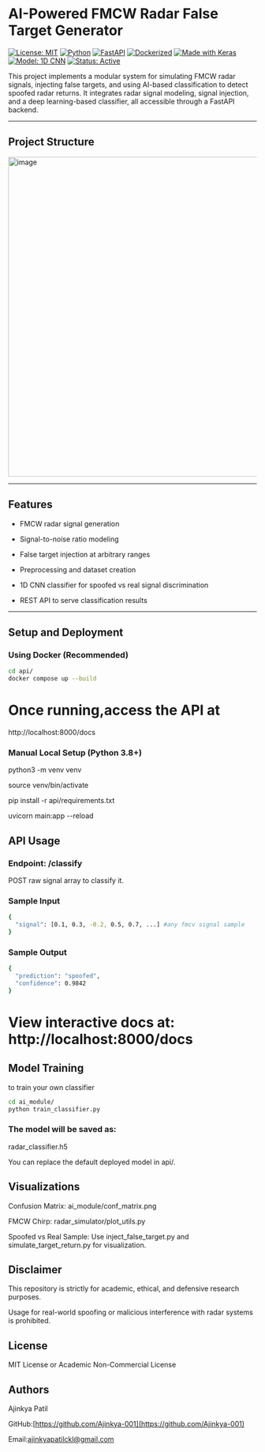 # AI-Powered FMCW Radar False Target Generator

[![License: MIT](https://img.shields.io/badge/License-MIT-blue.svg)](LICENSE)
[![Python](https://img.shields.io/badge/python-3.9+-blue.svg)](https://www.python.org/downloads/)
[![FastAPI](https://img.shields.io/badge/FastAPI-0.100+-green.svg)](https://fastapi.tiangolo.com/)
[![Dockerized](https://img.shields.io/badge/Docker-Ready-2496ED.svg?logo=docker)](https://www.docker.com/)
[![Made with Keras](https://img.shields.io/badge/Made%20with-Keras-D00000.svg?logo=keras)](https://keras.io/)
[![Model: 1D CNN](https://img.shields.io/badge/Model-1D%20CNN-purple.svg)](#)
[![Status: Active](https://img.shields.io/badge/Status-Active-success.svg)](#)

This project implements a modular system for simulating FMCW radar signals, injecting false targets, and using AI-based classification to detect spoofed radar returns. It integrates radar signal modeling, signal injection, and a deep learning-based classifier, all accessible through a FastAPI backend.

---

## Project Structure


<img width="569" height="647" alt="image" src="https://github.com/user-attachments/assets/a0230706-0a9f-46f4-be8f-387cd88a0d3c" />

---

## Features

- FMCW radar signal generation

- Signal-to-noise ratio modeling
 
- False target injection at arbitrary ranges
  
- Preprocessing and dataset creation
  
- 1D CNN classifier for spoofed vs real signal discrimination
  
- REST API to serve classification results

---

## Setup and Deployment

### Using Docker (Recommended)

```bash
cd api/
docker compose up --build
```

# Once running,access the API at 

http://localhost:8000/docs

### Manual Local Setup (Python 3.8+)

python3 -m venv venv

source venv/bin/activate

pip install -r api/requirements.txt

uvicorn main:app --reload

## API Usage

### Endpoint: /classify

POST raw signal array to classify it.

### Sample Input

```bash
{
  "signal": [0.1, 0.3, -0.2, 0.5, 0.7, ...] #any fmcv signal sample 
}
```
### Sample Output

```bash
{
  "prediction": "spoofed",
  "confidence": 0.9842
}
```

# View interactive docs at: http://localhost:8000/docs

## Model Training 
to train your own classifier
```bash
cd ai_module/
python train_classifier.py
```

### The model will be saved as:

radar_classifier.h5

You can replace the default deployed model in api/.

##  Visualizations

Confusion Matrix: ai_module/conf_matrix.png

FMCW Chirp: radar_simulator/plot_utils.py

Spoofed vs Real Sample: Use inject_false_target.py and simulate_target_return.py for visualization.


## Disclaimer
This repository is strictly for academic, ethical, and defensive research purposes.

Usage for real-world spoofing or malicious interference with radar systems is prohibited.


## License

MIT License or Academic Non-Commercial License

## Authors
Ajinkya Patil

GitHub:[https://github.com/Ajinkya-001](https://github.com/Ajinkya-001)

Email:ajinkyapatilckl@gmail.com






